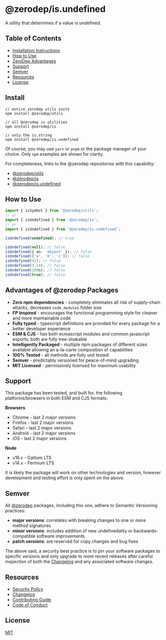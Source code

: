 # @zerodep/is.undefined

A utility that determines if a value is undefined.

## Table of Contents

- [Installation Instructions](#install)
- [How to Use](#how-to-use)
- [ZeroDep Advantages](#advantages-of-zerodep-packages)
- [Support](#support)
- [Semver](#semver)
- [Resources](#resources)
- [License](#license)

## Install

```
// entire zerodep utils suite
npm install @zerodep/utils

// all @zerodep is utilities
npm install @zerodep/is

// only the is.string
npm install @zerodep/is.undefined
```

Of course, you may use `yarn` or `pnpm` or the package manager of your choice. Only `npm` examples are shown for clarity.

For completeness, links to the @zerodep repositories with this capability:

- [@zerodep/utils](https://www.npmjs.com/package/@zerodep/utils)
- [@zerodep/is](https://www.npmjs.com/package/@zerodep/is)
- [@zerodep/is.undefined](https://www.npmjs.com/package/@zerodep/is.undefined)

## How to Use

```typescript
import { isSymbol } from '@zerodep/utils';
// or
import { isUndefined } from '@zerodep/is';
// or
import { isUndefined } from '@zerodep/is.undefined';

isUndefined(undefined); // true

isUndefined(null); // false
isUndefined({ an: 'object' }); // false
isUndefined(['a', 'b', 'c']); // false
isUndefined(42); // false
isUndefined(3.14); // false
isUndefined(100n); // false
isUndefined(true); // false
```

## Advantages of @zerodep Packages

- **Zero npm dependencies** - completely eliminates all risk of supply-chain attacks, decreases `node_modules` folder size
- **FP Inspired** - encourages the functional programming style for cleaner and more maintainable code
- **Fully typed** - typescript definitions are provided for every package for a better developer experience
- **ESM & CJS** - has both ecmascript modules and common javascript exports, both are fully tree-shakable
- **Intelligently Packaged** - multiple npm packages of different sizes available allowing an a-la-carte composition of capabilities
- **100% Tested** - all methods are fully unit tested
- **Semver** - predictably versioned for peace-of-mind upgrading
- **MIT Licensed** - permissively licensed for maximum usability

## Support

This package has been tested, and built for, the following platforms/browsers in both ESM and CJS formats:

**Browsers**

- Chrome - last 2 major versions
- Firefox - last 2 major versions
- Safari - last 2 major versions
- Android - last 2 major versions
- iOS - last 2 major versions

**Node**

- v16.x - Gallium LTS
- v14.x - Fermium LTS

It is likely the package will work on other technologies and version, however development and testing effort is only spent on the above.

## Semver

All [@zerodep](https://github.com/cdepage/zerodep) packages, including this one, adhere to Semantic Versioning practices:

- **major versions**: correlates with breaking changes to one or more method signatures
- **minor versions**: includes addition of new undefinedality or backwards-compatible software improvements
- **patch versions**: are reserved for copy changes and bug fixes

The above said, a security best practice is to pin your software packages to specific versions and only upgrade to more recent releases after careful inspection of both the [Changelog](https://github.com/cdepage/zerodep/blob/main/packages/is.undefined/CHANGELOG.md) and any associated software changes.

## Resources

- [Security Policy](https://github.com/cdepage/zerodep/blob/main/SECURITY.md)
- [Changelog](https://github.com/cdepage/zerodep/blob/main/packages/is.undefined/CHANGELOG.md)
- [Contributing Guide](https://github.com/cdepage/zerodep/blob/main/CONTRIBUTING.md)
- [Code of Conduct](https://github.com/cdepage/zerodep/blob/main/CODE_OF_CONDUCT.md)

## License

[MIT](https://github.com/cdepage/zerodep/blob/main/LICENSE)

